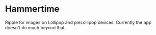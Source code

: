 # Hammertime
Ripple for images on Lollipop and preLollipop devices.   Currently the app doesn't do much beyond that.  
